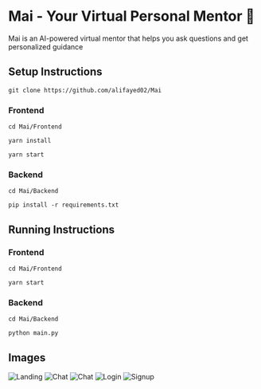 # Mai - Your Virtual Personal Mentor 🤖
Mai is an AI-powered virtual mentor that helps you ask questions and get personalized guidance

## Setup Instructions
```git clone https://github.com/alifayed02/Mai```
### Frontend

```cd Mai/Frontend```

```yarn install```
 
 ```yarn start```

 ### Backend

```cd Mai/Backend```

```pip install -r requirements.txt```

## Running Instructions
### Frontend
```cd Mai/Frontend```

```yarn start```

### Backend
```cd Mai/Backend```

```python main.py```

## Images
![Landing](images/1741410930682.jpeg)
![Chat](images/1741410930634.jpeg)
![Chat](images/1741410930688.jpeg)
![Login](images/1741410931107.jpeg)
![Signup](images/1741410931110.jpeg)